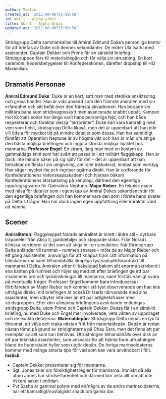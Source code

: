```yaml
---
author: Martin
created_at: '2011-08-06T15:59:56'
id: akt i - alpha orbit
title: Akt I - Alpha Orbit
updated_at: '2011-08-06T15:59:56'
---
```

Stridsgrupp Delta sammankallas till Amiral Edmund Duke’s personliga kontor för att briefas av Duke och dennes sekondanter. De möter Ula Isarki med assistenter. Captain Dekker och Prime får en särskild briefing. Stridsgruppen förs till materialdepån och får välja sin utrustning. En kort ceremoni, hedersbetygelser till Konfederationen, därefter dropship till HQ Maximilian.

## Dramatis Personae

**Amiral Edmund Duke**: Duke är en kort, satt man med stenlika ansiktsdrag och grova händer. Han är vida ansedd som den främste amiralen med sin erfarenhet och sitt befäl över den främsta skvadronen. Han började sin militära bana som stridsvagnsskytt men avancerade snabbt uppåt. Kampen mot Korhals söner har länge varit hans personliga fejd, och han både respekterar och föraktar dessa ”terrorister”. Duke kan vara kamratlig med vem som helst, stridsgrupp Delta likaså, men det är uppenbart att han inte vill ödsla för mycket tid på mindre detaljer som dessa. Han har samtidigt förstått att Operation Neptune är av högsta vikt och han är mån om att ge den bästa möjliga briefingen och ingjuta största möjliga lojalitet hos mannarna. **Professor Engel**: En stram, lång man med en kostym av gammaldags snitt som har svårt att passa in i ett militärt flaggskepp. Han är dock inte mindre säker på sig själv för det – det är uppenbart att han betraktar de flesta i sin omgivning, amiraler inkluderat, endast som verktyg. Han säger mycket lite och ingriper ogärna direkt. Han är ordförande för Konfederationens Vetenskapsakademi och hjärnan bakom Konfederationens storsatsning på xenologi, därmed den egentliga uppdragsgivaren för Operation Neptune. **Major Rieber**: En teknisk major med näsa för detaljer som i egenskap av Amiral Dukes sekondant står för den egentliga briefingen och han kommer vara den som i första hand svarar på Delta:s frågor. Han har dock ingen egen uppfattning eller karaktär värd att nämna.

## Scener

**Amiraliteten**: Flaggskeppet Norads amiralitet är inrett i äldre stil – dyrbara träpaneler från Akso II, gulddetaljer och stoppade stolar. Från Norads kliniska korridorer är det som att stiga in i en simulation. När Stridsgrupp Delta anländer till rummet – rummen snarare – möts de av Major Rieber och ett gäng assistenter, ansvariga för att knappa fram rätt information på bildskärmarna samt tillhandahålla lämpliga tystnadspliktskontrakt till mannarna i Delta. Amiralen sitter tillbakalutad bakom sitt enorma skrivbord i ena kanten på rummet och nöjer sig med att efter briefingen ge ett par visdomens ord och lyckönskningar till mannarna, samt förstås vänligt svara på eventuella frågor. Professor Engel kommer bara introduceras i förbifareten av Major Rieber och kommer stå tyst observerande om han inte utfrågas direkt. Vid briefingen är också Dr Isarki närvarande med sina assistenter, men utbyter inte mer än ett par artighetsfraser med stridsgruppen. Efter den allmänna briefingens avslutande entledigas stridsgrupp Delta, utom Prime och Captain Dekker. Dessa får i en särskild briefing, nu med Duke och Engel mer involverade, veta vikten av uppdraget och de exakta detaljerna. **Materialdepån**: Stridsgrupp Delta unnas en lyx få förunnat, att välja och vraka nästan fritt från materialdepån. Depån är redan nästan tömd på grund av stridigheterna på Chau Sara, men det finns ett par exemplar av allt som kan behövas. Utrustningen tillhandahålls över disk av ett par tekniska assistenter, som ansvarar för att hämta fram utrustningen bland de hundratalet hyllor som utgör depån. De övriga marinsoldaterna kommer med många smarta tips för vad som kan vara användbart i fält. **Instick**

-   Captain Dekker presenterar sig för mannarna.
-   Sgt. Jones talar om försiktighetsregler för mannarna: Ironiskt då alla utom Jones har stridserfarenhet och därmed bör veta allt om att inte riskera saker i onödan.
-   Pvt Sasha är gammal polare med en/några av de andra marinsoldaterna, har ett kamratligt/nostalgiskt snack om gamla dar.